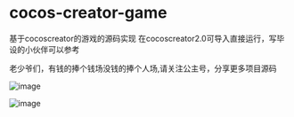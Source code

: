 # cocos-creator-game
基于cocoscreator的游戏的源码实现
在cocoscreator2.0可导入直接运行，写毕设的小伙伴可以参考

老少爷们，有钱的捧个钱场没钱的捧个人场,请关注公主号，分享更多项目源码

![image](https://github.com/ares5221/cocos-creator-game/blob/master/%E6%89%AB%E7%A0%81_%E6%90%9C%E7%B4%A2%E8%81%94%E5%90%88%E4%BC%A0%E6%92%AD%E6%A0%B7%E5%BC%8F-%E6%A0%87%E5%87%86%E8%89%B2%E7%89%88.png)

![image](https://github.com/ares5221/cocos-creator-game/blob/master/moneypay/1541139462099.jpg)
